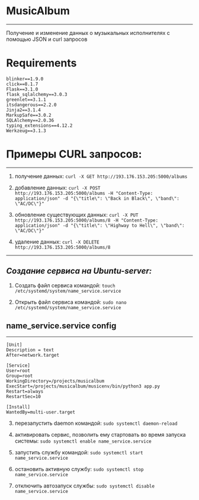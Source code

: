 # MusicAlbum
____
Получение и изменение данных о музыкальных исполнителях с помощью JSON и curl запросов

# Requirements
```
blinker==1.9.0
click==8.1.7
Flask==3.1.0
flask_sqlalchemy==3.0.3
greenlet==3.1.1
itsdangerous==2.2.0
Jinja2==3.1.4
MarkupSafe==3.0.2
SQLAlchemy==2.0.36
typing_extensions==4.12.2
Werkzeug==3.1.3
```
# Примеры CURL запросов:
____

1. получение данных: `curl -X GET http://193.176.153.205:5000/albums`

2. добавление данных: `curl -X POST http://193.176.153.205:5000/albums -H "Content-Type: application/json" -d "{\"title\": \"Back in Black\", \"band\": \"AC/DC\"}"`

3. обновление существующих данных: `curl -X PUT http://193.176.153.205:5000/albums/8 -H "Content-Type: application/json" -d "{\"title\": \"Highway to Hell\", \"band\": \"AC/DC\"}"`

4. удаление данных: `curl -X DELETE http://193.176.153.205:5000/albums/8`
____
## *Создание сервиса на Ubuntu-server:*

1. Создать файл сервиса командой:
`touch /etc/systemd/system/name_service.service`

2. Открыть файл сервиса командой:
`sudo nano /etc/systemd/system/name_service.service`


## name_service.service config
____
```
[Unit]
Description = text
After=network.target

[Service]
User=root
Group=root
WorkingDirectory=/projects/musicalbum
ExecStart=/projects/musicalbum/musicenv/bin/python3 app.py
Restart=always
RestartSec=10

[Install]
WantedBy=multi-user.target

```

3. перезапустить daemon командой:
`sudo systemctl daemon-reload`

4. активировать сервис, позволить ему стартовать во время запуска системы:
`sudo systemctl enable name_service.service`

5. запустить службу командой:
`sudo systemctl start name_service.service`

6. остановить активную службу:
`sudo systemctl stop name_service.service`

7. отключить автозапуск службы:
`sudo systemctl disable name_service.service`